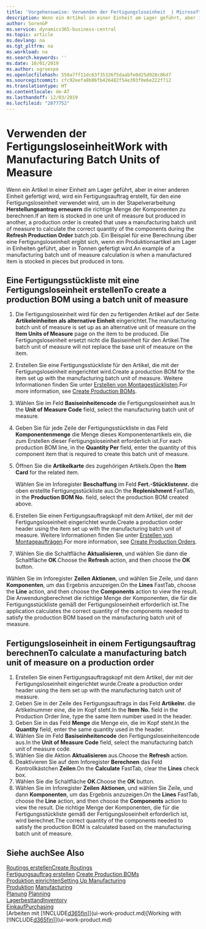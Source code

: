 ```yaml
---
title: 'Vorgehensweise: Verwenden der Fertigungsloseinheit  | Microsoft Docs'
description: Wenn ein Artikel in einer Einheit am Lager geführt, aber in einer anderen Einheit gefertigt wird, kann ein Fertigungsauftrag erstellt werden, für den eine Fertigungsloseinheit verwendet wird, um in der Stapelverarbeitung  FA berechnen die richtige Menge der Komponenten zu berechnen. Ein Beispiel für eine Berechnung über eine Fertigungsloseinheit ergibt sich, wenn ein Produktionsartikel am Lager in Einheiten geführt, aber in Tonnen gefertigt wird.
author: SorenGP
ms.service: dynamics365-business-central
ms.topic: article
ms.devlang: na
ms.tgt_pltfrm: na
ms.workload: na
ms.search.keywords: ''
ms.date: 10/01/2019
ms.author: sgroespe
ms.openlocfilehash: 550a7ff11dc63f35326f5daabfe0d25d928c86d7
ms.sourcegitcommit: cfc92eefa8b06fb426482f54e393f0e6e222f712
ms.translationtype: HT
ms.contentlocale: de-AT
ms.lasthandoff: 12/03/2019
ms.locfileid: "2877752"
---
```

# <a name="work-with-manufacturing-batch-units-of-measure"></a><span data-ttu-id="cb3b4-104">Verwenden der Fertigungsloseinheit</span><span class="sxs-lookup"><span data-stu-id="cb3b4-104">Work with Manufacturing Batch Units of Measure</span></span>
<span data-ttu-id="cb3b4-105">Wenn ein Artikel in einer Einheit am Lager geführt, aber in einer anderen Einheit gefertigt wird, wird ein Fertigungsauftrag erstellt, für den eine Fertigungsloseinheit verwendet wird, um in der Stapelverarbeitung **Herstellungsantrag erneuern** die richtige Menge der Komponenten zu berechnen.</span><span class="sxs-lookup"><span data-stu-id="cb3b4-105">If an item is stocked in one unit of measure but produced in another, a production order is created that uses a manufacturing batch unit of measure to calculate the correct quantity of the components during the **Refresh Production Order** batch job.</span></span> <span data-ttu-id="cb3b4-106">Ein Beispiel für eine Berechnung über eine Fertigungsloseinheit ergibt sich, wenn ein Produktionsartikel am Lager in Einheiten geführt, aber in Tonnen gefertigt wird.</span><span class="sxs-lookup"><span data-stu-id="cb3b4-106">An example of a manufacturing batch unit of measure calculation is when a manufactured item is stocked in pieces but produced in tons.</span></span>  

## <a name="to-create-a-production-bom-using-a-batch-unit-of-measure"></a><span data-ttu-id="cb3b4-107">Eine Fertigungsstückliste mit eine Fertigungsloseinheit erstellen</span><span class="sxs-lookup"><span data-stu-id="cb3b4-107">To create a production BOM using a batch unit of measure</span></span>  
1.  <span data-ttu-id="cb3b4-108">Die Fertigungsloseinheit wird für den zu fertigenden Artikel auf der Seite **Artikeleinheiten als alternative Einheit** eingerichtet.</span><span class="sxs-lookup"><span data-stu-id="cb3b4-108">The manufacturing batch unit of measure is set up as an alternative unit of measure on the **Item Units of Measure** page on the item to be produced.</span></span> <span data-ttu-id="cb3b4-109">Die Fertigungsloseinheit ersetzt nicht die Basiseinheit für den Artikel.</span><span class="sxs-lookup"><span data-stu-id="cb3b4-109">The batch unit of measure will not replace the base unit of measure on the item.</span></span>  
2.  <span data-ttu-id="cb3b4-110">Erstellen Sie eine Fertigungsstückliste für den Artikel, die mit der Fertigungsloseinheit eingerichtet wird.</span><span class="sxs-lookup"><span data-stu-id="cb3b4-110">Create a production BOM for the item set up with the manufacturing batch unit of measure.</span></span> <span data-ttu-id="cb3b4-111">Weitere Informationen finden Sie unter [Erstellen von Montagestücklisten](production-how-to-create-production-boms.md).</span><span class="sxs-lookup"><span data-stu-id="cb3b4-111">For more information, see [Create Production BOMs](production-how-to-create-production-boms.md).</span></span>  
3.  <span data-ttu-id="cb3b4-112">Wählen Sie im Feld **Basiseinheitencode** die Fertigungsloseinheit aus.</span><span class="sxs-lookup"><span data-stu-id="cb3b4-112">In the **Unit of Measure Code** field, select the manufacturing batch unit of measure.</span></span>  
4.  <span data-ttu-id="cb3b4-113">Geben Sie für jede Zeile der Fertigungsstückliste in das Feld **Komponentenmenge** die Menge dieses Komponentenartikels ein, die zum Erstellen dieser Fertigungsloseinheit erforderlich ist.</span><span class="sxs-lookup"><span data-stu-id="cb3b4-113">For each production BOM line, in the **Quantity Per** field, enter the quantity of this component item that is required to create this batch unit of measure.</span></span>  
5.  <span data-ttu-id="cb3b4-114">Öffnen Sie die  **Artikelkarte** des zugehörigen Artikels.</span><span class="sxs-lookup"><span data-stu-id="cb3b4-114">Open the **Item Card** for the related item.</span></span>  

    <span data-ttu-id="cb3b4-115">Wählen Sie im Inforegister **Beschaffung** im Feld **Fert.-Stücklistennr.** die oben erstellte Fertigungsstückliste aus.</span><span class="sxs-lookup"><span data-stu-id="cb3b4-115">On the **Replenishment** FastTab, in the **Production BOM No.** field, select the production BOM created above.</span></span>  
6.  <span data-ttu-id="cb3b4-116">Erstellen Sie einen Fertigungsauftragskopf mit dem Artikel, der mit der Fertigungsloseinheit eingerichtet wurde.</span><span class="sxs-lookup"><span data-stu-id="cb3b4-116">Create a production order header using the item set up with the manufacturing batch unit of measure.</span></span> <span data-ttu-id="cb3b4-117">Weitere Informationen finden Sie unter [Erstellen von Montageaufträgen](production-how-to-create-production-orders.md).</span><span class="sxs-lookup"><span data-stu-id="cb3b4-117">For more information, see [Create Production Orders](production-how-to-create-production-orders.md).</span></span>  
7.  <span data-ttu-id="cb3b4-118">Wählen Sie die Schaltfläche **Aktualisieren**, und wählen Sie dann die Schaltfläche **OK**.</span><span class="sxs-lookup"><span data-stu-id="cb3b4-118">Choose the **Refresh** action, and then choose  the **OK** button.</span></span>  

<span data-ttu-id="cb3b4-119">Wählen Sie im Inforegister **Zeilen** **Aktionen**, und wählen Sie Zeile, und dann **Komponenten**, um das Ergebnis anzuzeigen.</span><span class="sxs-lookup"><span data-stu-id="cb3b4-119">On the **Lines** FastTab, choose the **Line** action, and then choose the **Components** action to view the result.</span></span> <span data-ttu-id="cb3b4-120">Die Anwendungberechnet die richtige Menge der Komponenten, die für die Fertigungsstückliste gemäß der Fertigungsloseinheit erforderlich ist.</span><span class="sxs-lookup"><span data-stu-id="cb3b4-120">The application calculates the correct quantity of the components needed to satisfy the production BOM based on the manufacturing batch unit of measure.</span></span>  

## <a name="to-calculate-a-manufacturing-batch-unit-of-measure-on-a-production-order"></a><span data-ttu-id="cb3b4-121">Fertigungsloseinheit in einem Fertigungsauftrag berechnen</span><span class="sxs-lookup"><span data-stu-id="cb3b4-121">To calculate a manufacturing batch unit of measure on a production order</span></span>  
1.  <span data-ttu-id="cb3b4-122">Erstellen Sie einen Fertigungsauftragskopf mit dem Artikel, der mit der Fertigungsloseinheit eingerichtet wurde.</span><span class="sxs-lookup"><span data-stu-id="cb3b4-122">Create a production order header using the item set up with the manufacturing batch unit of measure.</span></span>  
2.  <span data-ttu-id="cb3b4-123">Geben Sie in der Zeile des Fertigungsauftrags in das Feld **Artikelnr.** die Artikelnummer eine, die im Kopf steht.</span><span class="sxs-lookup"><span data-stu-id="cb3b4-123">In the **Item No.** field in the Production Order line, type the same item number used in the header.</span></span>  
3.  <span data-ttu-id="cb3b4-124">Geben Sie in das Feld **Menge** die Menge ein, die im Kopf steht.</span><span class="sxs-lookup"><span data-stu-id="cb3b4-124">In the **Quantity** field, enter the same quantity used in the header.</span></span>  
4.  <span data-ttu-id="cb3b4-125">Wählen Sie im Feld **Basiseinheitencode** den Fertigungsloseinheitencode aus.</span><span class="sxs-lookup"><span data-stu-id="cb3b4-125">In the **Unit of Measure Code** field, select the manufacturing batch unit of measure code.</span></span>  
5.  <span data-ttu-id="cb3b4-126">Wählen Sie die Aktion **Aktualisieren** aus.</span><span class="sxs-lookup"><span data-stu-id="cb3b4-126">Choose the **Refresh** action.</span></span>
6.  <span data-ttu-id="cb3b4-127">Deaktivieren Sie auf dem Inforegister **Berechnen** das Feld Kontrollkästchen **Zeilen**.</span><span class="sxs-lookup"><span data-stu-id="cb3b4-127">On the **Calculate** FastTab, clear the **Lines** check box.</span></span>  
7.  <span data-ttu-id="cb3b4-128">Wählen Sie die Schaltfläche **OK**.</span><span class="sxs-lookup"><span data-stu-id="cb3b4-128">Choose the **OK** button.</span></span>  
8.  <span data-ttu-id="cb3b4-129">Wählen Sie im Inforegister **Zeilen** **Aktionen**, und wählen Sie Zeile, und dann **Komponenten**, um das Ergebnis anzuzeigen.</span><span class="sxs-lookup"><span data-stu-id="cb3b4-129">On the **Lines** FastTab, choose the **Line** action, and then choose the **Components** action to view the result.</span></span> <span data-ttu-id="cb3b4-130">Die richtige Menge der Komponenten, die für die Fertigungsstückliste gemäß der Fertigungsloseinheit erforderlich ist, wird berechnet.</span><span class="sxs-lookup"><span data-stu-id="cb3b4-130">The correct quantity of the components needed to satisfy the production BOM is calculated based on the manufacturing batch unit of measure.</span></span>  

## <a name="see-also"></a><span data-ttu-id="cb3b4-131">Siehe auch</span><span class="sxs-lookup"><span data-stu-id="cb3b4-131">See Also</span></span>  
[<span data-ttu-id="cb3b4-132">Routings erstellen</span><span class="sxs-lookup"><span data-stu-id="cb3b4-132">Create Routings</span></span>](production-how-to-create-routings.md)  
<span data-ttu-id="cb3b4-133">[Fertigungsauftrag erstellen](production-how-to-create-production-boms.md)   </span><span class="sxs-lookup"><span data-stu-id="cb3b4-133">[Create Production BOMs](production-how-to-create-production-boms.md)   </span></span>  
[<span data-ttu-id="cb3b4-134">Produktion einrichten</span><span class="sxs-lookup"><span data-stu-id="cb3b4-134">Setting Up Manufacturing</span></span>](production-configure-production-processes.md)  
<span data-ttu-id="cb3b4-135">[Produktion](production-manage-manufacturing.md)  </span><span class="sxs-lookup"><span data-stu-id="cb3b4-135">[Manufacturing](production-manage-manufacturing.md)  </span></span>  
<span data-ttu-id="cb3b4-136">[Planung](production-planning.md) </span><span class="sxs-lookup"><span data-stu-id="cb3b4-136">[Planning](production-planning.md) </span></span>  
[<span data-ttu-id="cb3b4-137">Lagerbesttand</span><span class="sxs-lookup"><span data-stu-id="cb3b4-137">Inventory</span></span>](inventory-manage-inventory.md)  
[<span data-ttu-id="cb3b4-138">Einkauf</span><span class="sxs-lookup"><span data-stu-id="cb3b4-138">Purchasing</span></span>](purchasing-manage-purchasing.md)  
<span data-ttu-id="cb3b4-139">[Arbeiten mit [!INCLUDE[d365fin](includes/d365fin_md.md)]](ui-work-product.md)</span><span class="sxs-lookup"><span data-stu-id="cb3b4-139">[Working with [!INCLUDE[d365fin](includes/d365fin_md.md)]](ui-work-product.md)</span></span>  
